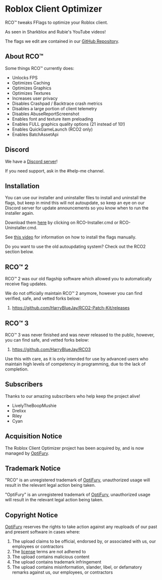 # Roblox Client Optimizer

RCO™ tweaks FFlags to optimize your Roblox client.

As seen in Sharkblox and Rubie's YouTube videos!

The flags we edit are contained in our [GitHub Repository](https://github.com/L8X/Roblox-Client-Optimizer/blob/main/ClientAppSettings.json).

## About RCO™
Some things RCO™ currently does:
- Unlocks FPS
- Optimizes Caching
- Optimizes Graphics
- Optimizes Textures
- Increases user privacy
- Disables Crashpad / Backtrace crash metrics
- Disables a large portion of client telemetry
- Disables AbuseReportScreenshot
- Enables font and texture item preloading
- Enables FULL graphics quality options (21 instead of 10!)
- Enables QuickGameLaunch (RCO2 only)
- Enables BatchAssetApi

## Discord
We have a [Discord server](https://optifury.com/discord)!

If you need support, ask in the #help-me channel.

## Installation
You can use our installer and uninstaller files to install and uninstall the flags, but keep in mind this will not autoupdate, so keep an eye on our Discord server for update announcements so you know when to run the installer again.

Download them [here](https://github.com/L8X/Roblox-Client-Optimizer/releases/tag/Release) by clicking on RCO-Installer.cmd or RCO-Uninstaller.cmd.

See [this video](https://www.youtube.com/watch?v=aY7US2Zl47M) for information on how to install the flags manually.

Do you want to use the old autoupdating system? Check out the RCO2 section below.

## RCO™ 2
RCO™ 2 was our old flagship software which allowed you to automatically receive flag updates.

We do not officially maintain RCO™ 2 anymore, however you can find verified, safe, and vetted forks below:

1. https://github.com/HarryBlueJay/RCO2-Patch-Kit/releases

## RCO™ 3
RCO™ 3 was never finished and was never released to the public, however, you can find safe, and vetted forks below:

1. https://github.com/HarryBlueJay/RCO3

Use this with care, as it is only intended for use by advanced users who maintain high levels of competency in programming, due to the lack of completion.

## Subscribers
Thanks to our amazing subscribers who help keep the project alive!
- LivelyTheBoopMushie
- Drelixx
- Riley
- Cyan

## Acquisition Notice
The Roblox Client Optimizer project has been acquired by, and is now managed by [OptiFury](https://optifury.com/).

## Trademark Notice
"RCO" is an unregistered trademark of [OptiFury](https://optifury.com/), unauthorized usage will result in the relevant legal action being taken.

"OptiFury" is an unregistered trademark of [OptiFury](https://optifury.com/), unauthorized usage will result in the relevant legal action being taken.

## Copyright Notice
[OptiFury](https://optifury.com/) reserves the rights to take action against any reuploads of our past and present software in cases where:
1. The upload claims to be official, endorsed by, or associated with us, our employees or contractors 
2. The [license](https://github.com/L8X/Roblox-Client-Optimizer/blob/main/LICENSE) terms are not adhered to
3. The upload contains malicious content
4. The upload contains trademark infringement
5. The upload contains misinformation, slander, libel, or defamatory remarks against us, our employees, or contractors
